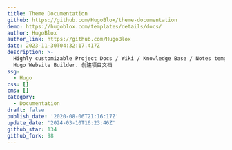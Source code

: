 ```yaml
---
title: Theme Documentation
github: https://github.com/HugoBlox/theme-documentation
demo: https://hugoblox.com/templates/details/docs/
author: HugoBlox
author_link: https://github.com/HugoBlox
date: 2023-11-30T04:32:17.417Z
description: >-
  Highly customizable Project Docs / Wiki / Knowledge Base / Notes template for
  Hugo Website Builder. 创建项目文档
ssg:
  - Hugo
css: []
cms: []
category:
  - Documentation
draft: false
publish_date: '2020-08-06T21:16:17Z'
update_date: '2024-03-10T16:23:46Z'
github_star: 134
github_fork: 98
---
```

